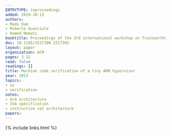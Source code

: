 ```yaml
---
ENTRYTYPE: inproceedings
added: 2019-10-13
authors:
- Mads Dam
- Roberto Guanciale
- Hamed Nemati
booktitle: Proceedings of the 3rd international workshop on Trustworthy embedded devices
doi: 10.1145/2517300.2517302
layout: paper
organization: ACM
pages: 3-12
read: false
readings: []
title: Machine code verification of a tiny ARM hypervisor
year: 2013
topics:
- os
- verification
notes:
- Arm architecture
- ISA specification
- instruction set architecture
papers:
---
```


{% include links.html %}
